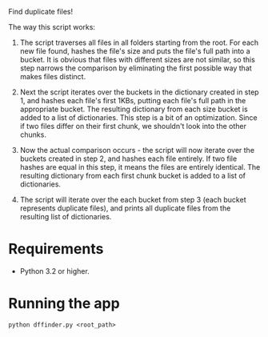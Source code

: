 Find duplicate files!

The way this script works:
1. The script traverses all files in all folders starting from the root. For each new file found,
hashes the file's size and puts the file's full path into a bucket.
It is obvious that files with different sizes are not similar, so this step narrows the comparison
by eliminating the first possible way that makes files distinct.

2. Next the script iterates over the buckets in the dictionary created in step 1, and hashes each file's first
1KBs, putting each file's full path in the appropriate bucket. The resulting dictionary from each size bucket is added
to a list of dictionaries.
This step is a bit of an optimization. Since if two files differ on their first chunk, we shouldn't look
into the other chunks.

3. Now the actual comparison occurs - the script will now iterate over the buckets created in step 2, and hashes each
file entirely. If two file hashes are equal in this step, it means the files are entirely identical.
The resulting dictionary from each first chunk bucket is added to a list of dictionaries.

4. The script will iterate over the each bucket from step 3 (each bucket represents duplicate files), and prints all
duplicate files from the resulting list of dictionaries.

# Requirements
- Python 3.2 or higher.

# Running the app

```python dffinder.py <root_path>```

